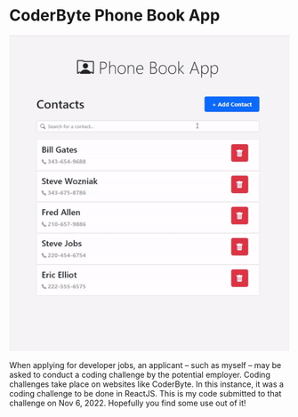 # CoderByte Phone Book App

<p align="center">
<img src="https://github.com/dudetechitout/coderbyte-phone-book-app/blob/main/preview.gif?raw=true">
</p>

When applying for developer jobs, an applicant – such as myself – may be asked to conduct a coding challenge by the potential employer. Coding challenges take place on websites like CoderByte. In this instance, it was a coding challenge to be done in ReactJS. This is my code submitted to that challenge on Nov 6, 2022. Hopefully you find some use out of it!
